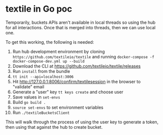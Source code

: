 # textile in Go poc

Temporarily, buckets APIs aren't available in local threads so using the hub for all interactions. Once that is merged into threads, then we can use local one.

To get this working, the following is needed:

1. Run hub development environment by cloning `https://github.com/textileio/textile` and running `docker-compose -f docker-compose-dev.yml up --build`
2. Download the CLI at https://github.com/textileio/textile/releases
3. Run `install` from the bundle
4. `tt init --api=localhost:3006`
5. Hit http://127.0.0.1:8006/confirm/textilesession in the browser to "validate" email
6. Generate a "user" key `tt keys create` and choose user
7. Save values in `set-envs`
8. Build `go build .`
9. `source set-envs` to set environment variables
9. Run `./textileBucketsClient`

This will walk through the process of using the user key to generate a token, then using that against the hub to create bucket.